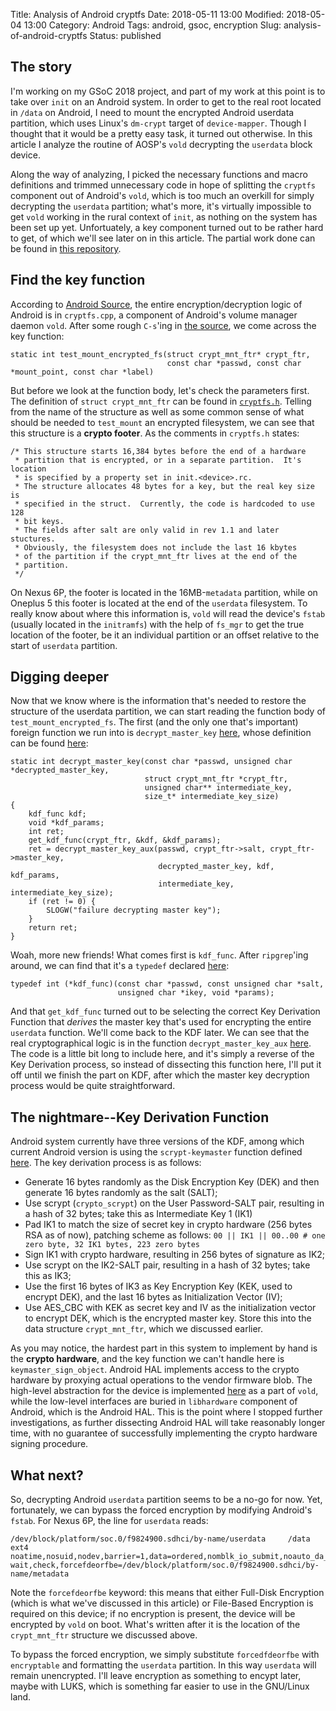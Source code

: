 Title: Analysis of Android cryptfs
Date: 2018-05-11 13:00
Modified: 2018-05-04 13:00
Category: Android
Tags: android, gsoc, encryption
Slug: analysis-of-android-cryptfs
Status: published

## The story

I'm working on my GSoC 2018 project, and part of my work at this point is to take over `init` on an Android system. In order to get to the real root located in `/data` on Android, I need to mount the encrypted Android userdata partition, which uses Linux's `dm-crypt` target of `device-mapper`. Though I thought that it would be a pretty easy task, it turned out otherwise. In this article I analyze the routine of AOSP's `vold` decrypting the `userdata` block device.

Along the way of analyzing, I picked the necessary functions and macro definitions and trimmed unnecessary code in hope of splitting the `cryptfs` component out of Android's `vold`, which is too much an overkill for simply decrypting the `userdata` partition; what's more, it's virtually impossible to get `vold` working in the rural context of `init`, as nothing on the system has been set up yet. Unfortuately, a key component turned out to be rather hard to get, of which we'll see later on in this article. The partial work done can be found in [this repository][1].

## Find the key function

According to [Android Source][2], the entire encryption/decryption logic of Android is in `cryptfs.cpp`, a component of Android's volume manager daemon `vold`. After some rough `C-s`'ing in [the source][3], we come across the key function:

	static int test_mount_encrypted_fs(struct crypt_mnt_ftr* crypt_ftr,
                                       const char *passwd, const char *mount_point, const char *label)

But before we look at the function body, let's check the parameters first. The definition of `struct crypt_mnt_ftr` can be found in [`cryptfs.h`][4]. Telling from the name of the structure as well as some common sense of what should be needed to `test_mount` an encrypted filesystem, we can see that this structure is a __crypto footer__. As the comments in `cryptfs.h` states:

	/* This structure starts 16,384 bytes before the end of a hardware
	 * partition that is encrypted, or in a separate partition.  It's location
	 * is specified by a property set in init.<device>.rc.
	 * The structure allocates 48 bytes for a key, but the real key size is
	 * specified in the struct.  Currently, the code is hardcoded to use 128
	 * bit keys.
	 * The fields after salt are only valid in rev 1.1 and later stuctures.
	 * Obviously, the filesystem does not include the last 16 kbytes
	 * of the partition if the crypt_mnt_ftr lives at the end of the
	 * partition.
	 */

On Nexus 6P, the footer is located in the 16MB-`metadata` partition, while on Oneplus 5 this footer is located at the end of the `userdata` filesystem. To really know about where this information is, `vold` will read the device's `fstab` (usually located in the `initramfs`) with the help of `fs_mgr` to get the true location of the footer, be it an individual partition or an offset relative to the start of `userdata` partition.

## Digging deeper

Now that we know where is the information that's needed to restore the structure of the userdata partition, we can start reading the function body of `test_mount_encrypted_fs`. The first (and the only one that's important) foreign function we run into is `decrypt_master_key` [here][5], whose definition can be found [here][6]:

	static int decrypt_master_key(const char *passwd, unsigned char *decrypted_master_key,
								  struct crypt_mnt_ftr *crypt_ftr,
								  unsigned char** intermediate_key,
								  size_t* intermediate_key_size)
	{
		kdf_func kdf;
		void *kdf_params;
		int ret;
		get_kdf_func(crypt_ftr, &kdf, &kdf_params);
		ret = decrypt_master_key_aux(passwd, crypt_ftr->salt, crypt_ftr->master_key,
									 decrypted_master_key, kdf, kdf_params,
									 intermediate_key, intermediate_key_size);
		if (ret != 0) {
			SLOGW("failure decrypting master key");
		}
		return ret;
	}
	
Woah, more new friends! What comes first is `kdf_func`. After `ripgrep`'ing around, we can find that it's a `typedef` declared [here][7]:

	typedef int (*kdf_func)(const char *passwd, const unsigned char *salt,
							unsigned char *ikey, void *params);

And that `get_kdf_func` turned out to be selecting the correct Key Derivation Function that _derives_ the master key that's used for encrypting the entire `userdata` function. We'll come back to the KDF later. We can see that the real cryptographical logic is in the function `decrypt_master_key_aux` [here][8]. The code is a little bit long to include here, and it's simply a reverse of the Key Derivation process, so instead of dissecting this function here, I'll put it off until we finish the part on KDF, after which the master key decryption process would be quite straightforward.

## The nightmare--Key Derivation Function

Android system currently have three versions of the KDF, among which current Android version is using the `scrypt-keymaster` function defined [here][9]. The key derivation process is as follows:

  * Generate 16 bytes randomly as the Disk Encryption Key (DEK) and then generate 16 bytes randomly as the salt (SALT);
  * Use scrypt (`crypto_scrypt`) on the User Password-SALT pair, resulting in a hash of 32 bytes; take this as Intermediate Key 1 (IK1)
  * Pad IK1 to match the size of secret key in crypto hardware (256 bytes RSA as of now), patching scheme as follows:
	`00 || IK1 || 00..00 # one zero byte, 32 IK1 bytes, 223 zero bytes`
  * Sign IK1 with crypto hardware, resulting in 256 bytes of signature as IK2;
  * Use scrypt on the IK2-SALT pair, resulting in a hash of 32 bytes; take this as IK3;
  * Use the first 16 bytes of IK3 as Key Encryption Key (KEK, used to encrypt DEK), and the last 16 bytes as Initialization Vector (IV);
  * Use AES_CBC with KEK as secret key and IV as the initialization vector to encrypt DEK, which is the encrypted master key. Store this into the data structure `crypt_mnt_ftr`, which we discussed earlier.
  
As you may notice, the hardest part in this system to implement by hand is the __crypto hardware__, and the key function we can't handle here is `keymaster_sign_object`. Android HAL implements access to the crypto hardware by proxying actual operations to the vendor firmware blob. The high-level abstraction for the device is implemented [here][9] as a part of `vold`, while the low-level interfaces are buried in `libhardware` component of Android, which is the Android HAL. This is the point where I stopped further investigations, as further dissecting Android HAL will take reasonably longer time, with no guarantee of successfully implementing the crypto hardware signing procedure.

## What next?

So, decrypting Android `userdata` partition seems to be a no-go for now. Yet, fortunately, we can bypass the forced encryption by modifying Android's `fstab`. For Nexus 6P, the line for `userdata` reads:

	/dev/block/platform/soc.0/f9824900.sdhci/by-name/userdata     /data           ext4    noatime,nosuid,nodev,barrier=1,data=ordered,nomblk_io_submit,noauto_da_alloc,errors=panic,inode_readahead_blks=8 wait,check,forcefdeorfbe=/dev/block/platform/soc.0/f9824900.sdhci/by-name/metadata
	
Note the `forcefdeorfbe` keyword: this means that either Full-Disk Encryption (which is what we've discussed in this article) or File-Based Encryption is required on this device; if no encryption is present, the device will be encrypted by `vold` on boot. What's written after it is the location of the `crypt_mnt_ftr` structure we discussed above. 

To bypass the forced encryption, we simply substitute `forcedfdeorfbe` with `encryptable` and formatting the `userdata` partition. In this way `userdata` will remain unencrypted. I'll leave encryption as something to encypt later, maybe with LUKS, which is something far easier to use in the GNU/Linux land.

[1]: https://github.com/KireinaHoro/preinit_angler
[2]: https://source.android.com/security/encryption/full-disk
[3]: https://android.googlesource.com/platform/system/vold/+/master/cryptfs.cpp
[4]: https://android.googlesource.com/platform/system/vold/+/master/cryptfs.h#98
[5]: https://android.googlesource.com/platform/system/vold/+/master/cryptfs.cpp#1610
[6]: https://android.googlesource.com/platform/system/vold/+/master/cryptfs.cpp#1253
[7]: https://android.googlesource.com/platform/system/vold/+/master/cryptfs.h#230
[8]: https://android.googlesource.com/platform/system/vold/+/master/cryptfs.cpp#1188
[9]: https://android.googlesource.com/platform/system/vold/+/master/cryptfs.cpp#1062

